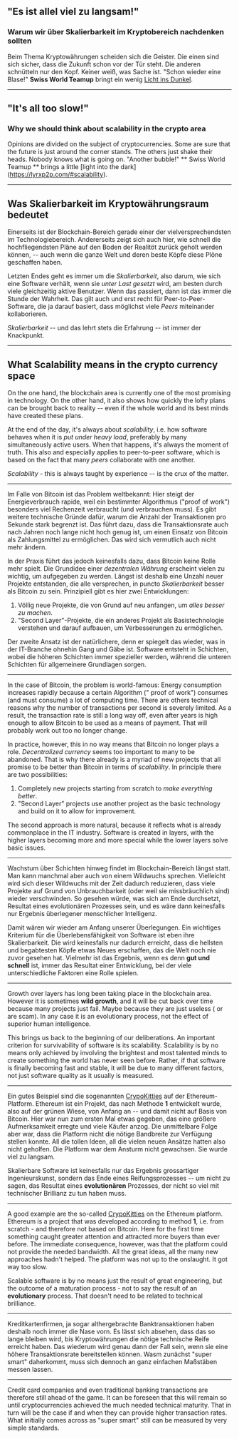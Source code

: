 ## "Es ist allel viel zu langsam!" ##

### Warum wir über Skalierbarkeit im Kryptobereich nachdenken sollten ###

Beim Thema Kryptowährungen scheiden sich die Geister. Die einen sind sich sicher, dass die Zukunft schon vor der Tür
steht. Die anderen schnütteln nur den Kopf. Keiner weiß, was Sache ist.
"Schon wieder eine Blase!" 
**Swiss World Teamup** bringt ein wenig [Licht ins Dunkel](https://lyrxp2p.com/#scalability).

---

## "It's all too slow!"  ##
### Why we should think about scalability in the crypto area  ###

Opinions are divided on the subject of cryptocurrencies. Some are sure that the future is just around the corner
stands. The others just shake their heads. Nobody knows what is going on.
"Another bubble!" 
** Swiss World Teamup ** brings a little [light into the dark] (https://lyrxp2p.com/#scalability).

--- 

## Was Skalierbarkeit im Kryptowährungsraum bedeutet ##

Einerseits ist der Blockchain-Bereich gerade einer der vielversprechendsten im Technologiebereich. Andererseits zeigt
sich auch hier, wie schnell die hochfliegendsten Pläne auf den Boden der Realitöt zurück geholt werden können, -- auch
wenn die ganze Welt und deren beste Köpfe diese Plöne geschaffen haben.

Letzten Endes geht es immer um die *Skalierbarkeit*, also darum, wie sich eine Software verhält, wenn sie *unter Last
gesetzt* wird, am besten durch viele gleichzeitig aktive Benutzer. Wenn das passiert, dann ist das immer die Stunde der
Wahrheit. Das gilt auch und erst recht für Peer-to-Peer-Software, die ja darauf basiert, dass möglichst viele *Peers*
miteinander kollaborieren.

*Skalierbarkeit* -- und das lehrt stets die Erfahrung -- ist immer der Knackpunkt.

---

## What Scalability means in the crypto currency space  ##

On the one hand, the blockchain area is currently one of the most promising in technology. On the other hand, it also
shows how quickly the lofty plans can be brought back to reality -- even if the whole world and its best minds have
created these plans.

At the end of the day, it's always about *scalability*, i.e. how software behaves when it is *put under heavy load*,
preferably by many simultaneously active users. When that happens, it's always the moment of truth. This also and
especially applies to peer-to-peer software, which is based on the fact that many *peers*  collaborate with one another.

*Scalability* - this is always taught by experience -- is the crux of the matter.

---

Im Falle von Bitcoin ist das Problem weltbekannt: Hier steigt der Energieverbrauch rapide, weil ein bestimmter
Algorithmus ("proof of work") besonders viel Rechenzeit verbraucht (und verbrauchen muss). Es gibt weitere technische
Gründe dafür, warum die Anzahl der Transaktionen pro Sekunde stark begrenzt ist. Das führt dazu, dass die
Transaktionsrate auch nach Jahren noch lange nicht hoch genug ist, um einen Einsatz von Bitcoin als Zahlungsmittel zu
ermöglichen. Das wird sich vermutlich auch nicht mehr ändern.

In der Praxis führt das jedoch keinesfalls dazu, dass Bitcoin keine Rolle mehr spielt. Die Grundidee einer
*dezentralen Währung* erscheint vielen zu wichtig, um aufgegeben zu werden. Längst ist deshalb eine Unzahl neuer
Projekte entstanden, die alle versprechen, in puncto *Skalierbarkeit* besser als Bitcoin zu sein. Prinzipiell gibt es
hier zwei Entwicklungen:

1. Völlig neue Projekte, die von Grund auf neu anfangen, um *alles besser zu machen*.
2. "Second Layer"-Projekte, die ein anderes Projekt als Basistechnologie verstehen und darauf aufbauen, um
   Verbesserungen zu ermöglichen.

Der zweite Ansatz ist der natürlichere, denn er spiegelt das wieder, was in der IT-Branche ohnehin Gang und Gäbe ist.
Software entsteht in Schichten, wobei die höheren Schichten immer spezieller werden, während die unteren Schichten für
allgemeinere Grundlagen sorgen.

---

In the case of Bitcoin, the problem is world-famous: Energy consumption increases rapidly because a certain Algorithm ("
proof of work") consumes (and must consume) a lot of computing time. There are others technical reasons why the number
of transactions per second is severely limited. As a result, the transaction rate is still a long way off, even after
years is high enough to allow Bitcoin to be used as a means of payment. That will probably work out too no longer
change.

In practice, however, this in no way means that Bitcoin no longer plays a role.
*Decentralized currency* seems too important to many to be abandoned. That is why there already is a myriad of new
projects that all promise to be better than Bitcoin in terms of *scalability*. In principle there are two possibilities:

1. Completely new projects starting from scratch to *make everything better*.
2. "Second Layer" projects use another project as the basic technology and build on it to allow for improvement.

The second approach is more natural, because it reflects what is already commonplace in the IT industry. Software is
created in layers, with the higher layers becoming more and more special while the lower layers solve basic issues.

---

Wachstum über Schichten hinweg findet im Blockchain-Bereich längst statt. Man kann manchmal aber auch von einem
Wildwuchs sprechen. Vielleicht wird sich dieser Wildwuchs mit der Zeit dadurch reduzieren, dass viele Projekte auf Grund
von Unbrauchbarkeit (oder weil sie missbräuchlich sind) wieder verschwinden. So gesehen würde, was sich am Ende
durchsetzt, Resultat eines evolutionären Prozesses sein, und es wäre dann keinesfalls nur Ergebnis überlegener
menschlicher Intelligenz.

Damit wären wir wieder am Anfang unserer Überlegungen. Ein wichtiges Kriterium für die Überlebensfähigkeit von Software
ist eben ihre Skalierbarkeit. Die wird keinesfalls nur dadurch erreicht, dass die hellsten und begabtesten Köpfe etwas
Neues erschaffen, das die Welt noch nie zuvor gesehen hat. Vielmehr ist das Ergebnis, wenn es denn **gut und schnell**
ist, immer das Resultat einer Entwicklung, bei der viele unterschiedliche Faktoren eine Rolle spielen.

---

Growth over layers has long been taking place in the blockchain area. However it is sometimes **wild growth**, and it
will be cut back over time because many projects just fail. Maybe because they are just useless (
or are scam). In any case it is an evolutionary process, not the effect of superior human intelligence.

This brings us back to the beginning of our deliberations. An important criterion for survivability of software is its
scalability. Scalability is by no means only achieved by involving the brightest and most talented minds to create
something the world has never seen before. Rather, if that software is finally becoming fast and stable, it will be due
to many different factors, not just software quality as it usually is measured.

---

Ein gutes Beispiel sind die sogenannten [CrypoKitties](https://www.cryptokitties.co/) auf der Ethereum-Platform.
Ethereum ist ein Projekt, das nach Methode **1** entwickelt wurde, also auf der grünen Wiese, von Anfang an -- und damit
nicht auf Basis von Bitcoin. Hier war nun zum ersten Mal etwas gegeben, das eine größere Aufmerksamkeit erregte und
viele Käufer anzog. Die unmittelbare Folge aber war, dass die Platform nicht die nötige Bandbreite zur Verfügung stellen
konnte. All die tollen Ideen, all die vielen neuen Ansätze hatten also nicht geholfen. Die Platform war dem Ansturm
nicht gewachsen. Sie wurde viel zu langsam.

Skalierbare Software ist keinesfalls nur das Ergebnis grossartiger Ingenieurskunst, sondern das Ende eines
Reifungsprozesses -- um nicht zu sagen, das Resultat eines **evolutionären** Prozesses, der nicht so viel mit
technischer Brillianz zu tun haben muss.

---

A good example are the so-called [CrypoKitties](https://www.cryptokitties.co/) on the Ethereum platform. Ethereum is a
project that was developed according to method **1**, i.e. from scratch - and therefore not based on Bitcoin. Here for
the first time something caught greater attention and attracted more buyers than ever before. The immediate consequence,
however, was that the platform could not provide the needed bandwidth. All the great ideas, all the many new approaches
hadn't helped. The platform was not up to the onslaught. It got way too slow.

Scalable software is by no means just the result of great engineering, but the outcome of a maturation process - not to
say the result of an **evolutionary** process. That doesn't need to be related to technical brilliance.



---

Kreditkartenfirmen, ja sogar althergebrachte Banktransaktionen haben deshalb noch immer die Nase vorn. Es lässt sich
absehen, dass das so lange bleiben wird, bis Kryptowährungen die nötige technische Reife erreicht haben. Das wiederum
wird genau dann der Fall sein, wenn sie eine höhere Transaktionsrate bereitstellen können. Wasm zunächst "super smart"
daherkommt, muss sich dennoch an ganz einfachen Maßstäben messen lassen.

---

Credit card companies and even traditional banking transactions are therefore still ahead of the game. It can be
foreseen that this will remain so until cryptocurrencies achieved the much needed technical maturity. That in turn will
be the case if and when they can provide higher transaction rates. What initially comes across as "super smart" still
can be measured by very simple standards.




